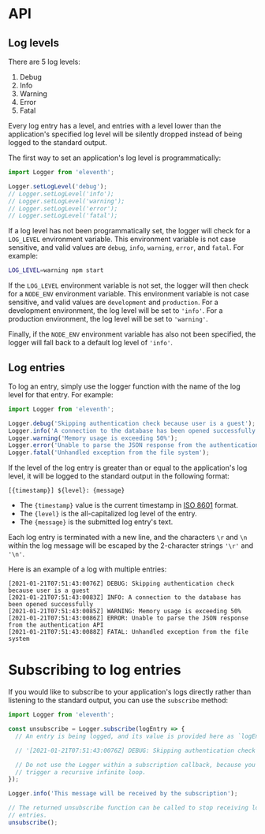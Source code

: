 # API

## Log levels

There are 5 log levels:

1. Debug
2. Info
3. Warning
4. Error
5. Fatal

Every log entry has a level, and entries with a level lower than the application's specified log level will be silently dropped instead of being logged to the standard output.

The first way to set an application's log level is programmatically:

```javascript
import Logger from 'eleventh';

Logger.setLogLevel('debug');
// Logger.setLogLevel('info');
// Logger.setLogLevel('warning');
// Logger.setLogLevel('error');
// Logger.setLogLevel('fatal');
```

If a log level has not been programmatically set, the logger will check for a `LOG_LEVEL` environment variable. This environment variable is not case sensitive, and valid values are `debug`, `info`, `warning`, `error`, and `fatal`. For example:

```bash
LOG_LEVEL=warning npm start
```

If the `LOG_LEVEL` environment variable is not set, the logger will then check for a `NODE_ENV` environment variable. This environment variable is not case sensitive, and valid values are `development` and `production`. For a development environment, the log level will be set to `'info'`. For a production environment, the log level will be set to `'warning'`.

Finally, if the `NODE_ENV` environment variable has also not been specified, the logger will fall back to a default log level of `'info'`.

## Log entries

To log an entry, simply use the logger function with the name of the log level for that entry. For example:

```javascript
import Logger from 'eleventh';

Logger.debug('Skipping authentication check because user is a guest');
Logger.info('A connection to the database has been opened successfully');
Logger.warning('Memory usage is exceeding 50%');
Logger.error('Unable to parse the JSON response from the authentication API');
Logger.fatal('Unhandled exception from the file system');
```

If the level of the log entry is greater than or equal to the application's log level, it will be logged to the standard output in the following format:

```
[{timestamp}] ${level}: {message}
```

* The `{timestamp}` value is the current timestamp in [ISO 8601](https://en.wikipedia.org/wiki/ISO_8601) format.
* The `{level}` is the all-capitalized log level of the entry.
* The `{message}` is the submitted log entry's text.

Each log entry is terminated with a new line, and the characters `\r` and `\n` within the log message will be escaped by the 2-character strings `'\r'` and `'\n'`.

Here is an example of a log with multiple entries:

```
[2021-01-21T07:51:43:0076Z] DEBUG: Skipping authentication check because user is a guest
[2021-01-21T07:51:43:0083Z] INFO: A connection to the database has been opened successfully
[2021-01-21T07:51:43:0085Z] WARNING: Memory usage is exceeding 50%
[2021-01-21T07:51:43:0086Z] ERROR: Unable to parse the JSON response from the authentication API
[2021-01-21T07:51:43:0088Z] FATAL: Unhandled exception from the file system
```

# Subscribing to log entries

If you would like to subscribe to your application's logs directly rather than listening to the standard output, you can use the `subscribe` method:

```javascript
import Logger from 'eleventh';

const unsubscribe = Logger.subscribe(logEntry => {
  // An entry is being logged, and its value is provided here as `logEntry`:

  // '[2021-01-21T07:51:43:0076Z] DEBUG: Skipping authentication check because user is a guest'

  // Do not use the Logger within a subscription callback, because you will
  // trigger a recursive infinite loop.
});

Logger.info('This message will be received by the subscription');

// The returned unsubscribe function can be called to stop receiving log
// entries.
unsubscribe();
```

